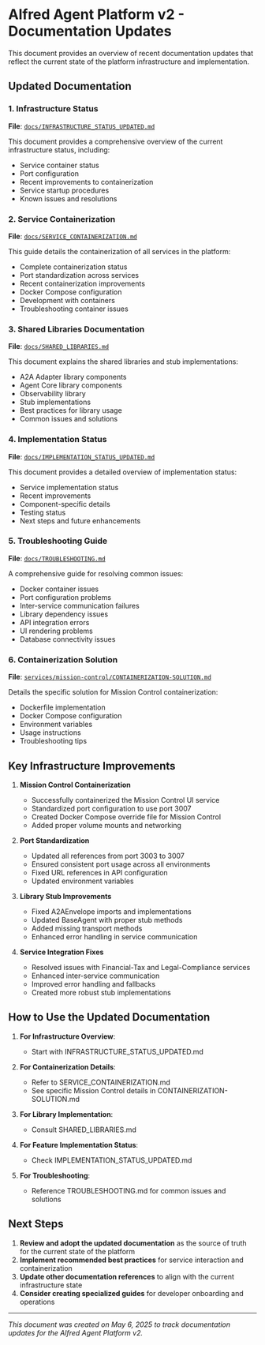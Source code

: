 # Alfred Agent Platform v2 - Documentation Updates

This document provides an overview of recent documentation updates that reflect the current state of the platform infrastructure and implementation.

## Updated Documentation

### 1. Infrastructure Status
**File**: [`docs/INFRASTRUCTURE_STATUS_UPDATED.md`](docs/INFRASTRUCTURE_STATUS_UPDATED.md)

This document provides a comprehensive overview of the current infrastructure status, including:
- Service container status
- Port configuration
- Recent improvements to containerization
- Service startup procedures
- Known issues and resolutions

### 2. Service Containerization
**File**: [`docs/SERVICE_CONTAINERIZATION.md`](docs/SERVICE_CONTAINERIZATION.md)

This guide details the containerization of all services in the platform:
- Complete containerization status
- Port standardization across services
- Recent containerization improvements
- Docker Compose configuration
- Development with containers
- Troubleshooting container issues

### 3. Shared Libraries Documentation
**File**: [`docs/SHARED_LIBRARIES.md`](docs/SHARED_LIBRARIES.md)

This document explains the shared libraries and stub implementations:
- A2A Adapter library components
- Agent Core library components
- Observability library
- Stub implementations
- Best practices for library usage
- Common issues and solutions

### 4. Implementation Status
**File**: [`docs/IMPLEMENTATION_STATUS_UPDATED.md`](docs/IMPLEMENTATION_STATUS_UPDATED.md)

This document provides a detailed overview of implementation status:
- Service implementation status
- Recent improvements
- Component-specific details
- Testing status
- Next steps and future enhancements

### 5. Troubleshooting Guide
**File**: [`docs/TROUBLESHOOTING.md`](docs/TROUBLESHOOTING.md)

A comprehensive guide for resolving common issues:
- Docker container issues
- Port configuration problems
- Inter-service communication failures
- Library dependency issues
- API integration errors
- UI rendering problems
- Database connectivity issues

### 6. Containerization Solution
**File**: [`services/mission-control/CONTAINERIZATION-SOLUTION.md`](services/mission-control/CONTAINERIZATION-SOLUTION.md)

Details the specific solution for Mission Control containerization:
- Dockerfile implementation
- Docker Compose configuration
- Environment variables
- Usage instructions
- Troubleshooting tips

## Key Infrastructure Improvements

1. **Mission Control Containerization**
   - Successfully containerized the Mission Control UI service
   - Standardized port configuration to use port 3007
   - Created Docker Compose override file for Mission Control
   - Added proper volume mounts and networking

2. **Port Standardization**
   - Updated all references from port 3003 to 3007
   - Ensured consistent port usage across all environments
   - Fixed URL references in API configuration
   - Updated environment variables

3. **Library Stub Improvements**
   - Fixed A2AEnvelope imports and implementations
   - Updated BaseAgent with proper stub methods
   - Added missing transport methods
   - Enhanced error handling in service communication

4. **Service Integration Fixes**
   - Resolved issues with Financial-Tax and Legal-Compliance services
   - Enhanced inter-service communication
   - Improved error handling and fallbacks
   - Created more robust stub implementations

## How to Use the Updated Documentation

1. **For Infrastructure Overview**:
   - Start with INFRASTRUCTURE_STATUS_UPDATED.md

2. **For Containerization Details**:
   - Refer to SERVICE_CONTAINERIZATION.md
   - See specific Mission Control details in CONTAINERIZATION-SOLUTION.md

3. **For Library Implementation**:
   - Consult SHARED_LIBRARIES.md

4. **For Feature Implementation Status**:
   - Check IMPLEMENTATION_STATUS_UPDATED.md

5. **For Troubleshooting**:
   - Reference TROUBLESHOOTING.md for common issues and solutions

## Next Steps

1. **Review and adopt the updated documentation** as the source of truth for the current state of the platform
2. **Implement recommended best practices** for service interaction and containerization
3. **Update other documentation references** to align with the current infrastructure state
4. **Consider creating specialized guides** for developer onboarding and operations

---

*This document was created on May 6, 2025 to track documentation updates for the Alfred Agent Platform v2.*
